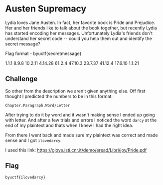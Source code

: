 # Austen Supremacy

Lydia loves Jane Austen. In fact, her favorite book is Pride and Prejudice. Her and her friends like to talk about the book together, but recently Lydia has started encoding her messages. Unfortunately Lydia's friends don't understand her secret code -- could you help them out and identify the secret message?

Flag format - byuctf{secretmessage}

1.1.1 8.9.8 10.2.11 4.14.28 61.2.4 47.10.3 23.7.37 41.12.4 17.6.10 1.1.21

## Challenge

So other from the description we aren't given anything else. Off first thought I predicted the numbers to be in this format:
```
Chapter.Paragraph.Word/Letter
```
After trying to do it by word and it wasn't making sense I ended up going with letter. And after a few trials and errors I noticed the word `darcy` at the end of my plaintext and thats when I knew I had the right idea.

From there I went back and made sure my plaintext was correct and made sense and I got `ilovedarcy`.

I used this link: https://giove.isti.cnr.it/demo/eread/Libri/joy/Pride.pdf

## Flag

`byuctf{ilovedarcy}`